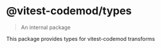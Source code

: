 # @vitest-codemod/types

> An internal package

This package provides types for vitest-codemod transforms